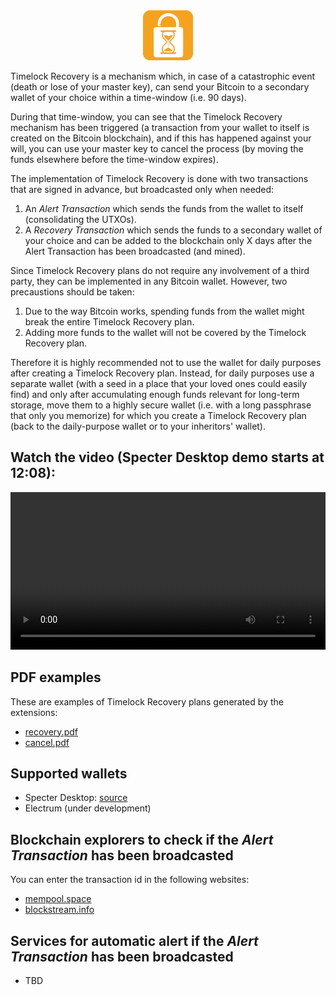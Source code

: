 <div align="center">
    <img width="80" height="80" src="assets/logo160.png" alt="Timelock Recovery Logo" />
</div>

Timelock Recovery is a mechanism which, in case of a catastrophic event
(death or lose of your master key), can send your Bitcoin to a secondary wallet of your choice
within a time-window (i.e. 90 days).

During that time-window, you can see that the Timelock Recovery mechanism has been triggered (a
transaction from your wallet to itself is created on the Bitcoin blockchain), and if this
has happened against your will, you can use your master key to cancel the process (by moving
the funds elsewhere before the time-window expires).

The implementation of Timelock Recovery is done with two transactions that are signed in advance,
but broadcasted only when needed:

1. An *Alert Transaction* which sends the funds from the wallet to itself (consolidating the UTXOs).
2. A *Recovery Transaction* which sends the funds to a secondary wallet of your choice and can
be added to the blockchain only X days after the Alert Transaction has been broadcasted (and mined).

Since Timelock Recovery plans do not require any involvement of a third party, they can be
implemented in any Bitcoin wallet. However, two precaustions should be taken:

1. Due to the way Bitcoin works, spending funds from the wallet might break the entire Timelock Recovery
plan.
2. Adding more funds to the wallet will not be covered by the Timelock Recovery plan.

Therefore it is highly recommended not to use the wallet for daily purposes after creating a
Timelock Recovery plan. Instead, for daily purposes use a separate wallet (with a seed in a place that
your loved ones could easily find) and only after accumulating enough funds relevant for long-term
storage, move them to a highly secure wallet (i.e. with a long passphrase that only you memorize) for
which you create a Timelock Recovery plan (back to the daily-purpose wallet or to your inheritors' wallet).

## Watch the video (Specter Desktop demo starts at 12:08):
<div align="center">
    <video controls width="100%">
        <source src="https://v.nostr.build/a3JwIlQqwcb8WLEe.mp4" type="video/mp4">
    </video>
</div>

## PDF examples

These are examples of Timelock Recovery plans generated by the extensions:

- [recovery.pdf](assets/recovery.pdf)
- [cancel.pdf](assets/cancel.pdf)

## Supported wallets

- Specter Desktop: [source](https://github.com/oren-z0/timelockrecovery-specter)
- Electrum (under development)

## Blockchain explorers to check if the *Alert Transaction* has been broadcasted

You can enter the transaction id in the following websites:

- [mempool.space](https://mempool.space)
- [blockstream.info](https://blockstream.info)

## Services for automatic alert if the *Alert Transaction* has been broadcasted

- TBD
